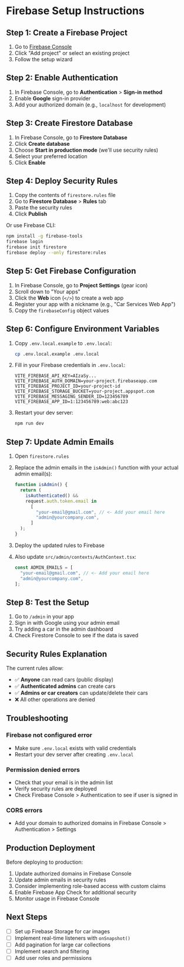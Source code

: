 # Firebase Setup Instructions

## Step 1: Create a Firebase Project

1. Go to [Firebase Console](https://console.firebase.google.com/)
2. Click "Add project" or select an existing project
3. Follow the setup wizard

## Step 2: Enable Authentication

1. In Firebase Console, go to **Authentication** > **Sign-in method**
2. Enable **Google** sign-in provider
3. Add your authorized domain (e.g., `localhost` for development)

## Step 3: Create Firestore Database

1. In Firebase Console, go to **Firestore Database**
2. Click **Create database**
3. Choose **Start in production mode** (we'll use security rules)
4. Select your preferred location
5. Click **Enable**

## Step 4: Deploy Security Rules

1. Copy the contents of `firestore.rules` file
2. Go to **Firestore Database** > **Rules** tab
3. Paste the security rules
4. Click **Publish**

Or use Firebase CLI:

```bash
npm install -g firebase-tools
firebase login
firebase init firestore
firebase deploy --only firestore:rules
```

## Step 5: Get Firebase Configuration

1. In Firebase Console, go to **Project Settings** (gear icon)
2. Scroll down to "Your apps"
3. Click the **Web** icon (`</>`) to create a web app
4. Register your app with a nickname (e.g., "Car Services Web App")
5. Copy the `firebaseConfig` object values

## Step 6: Configure Environment Variables

1. Copy `.env.local.example` to `.env.local`:

   ```bash
   cp .env.local.example .env.local
   ```

2. Fill in your Firebase credentials in `.env.local`:

   ```env
   VITE_FIREBASE_API_KEY=AIzaSy...
   VITE_FIREBASE_AUTH_DOMAIN=your-project.firebaseapp.com
   VITE_FIREBASE_PROJECT_ID=your-project-id
   VITE_FIREBASE_STORAGE_BUCKET=your-project.appspot.com
   VITE_FIREBASE_MESSAGING_SENDER_ID=123456789
   VITE_FIREBASE_APP_ID=1:123456789:web:abc123
   ```

3. Restart your dev server:
   ```bash
   npm run dev
   ```

## Step 7: Update Admin Emails

1. Open `firestore.rules`
2. Replace the admin emails in the `isAdmin()` function with your actual admin email(s):

   ```javascript
   function isAdmin() {
     return (
       isAuthenticated() &&
       request.auth.token.email in
         [
           "your-email@gmail.com", // <- Add your email here
           "admin@yourcompany.com",
         ]
     );
   }
   ```

3. Deploy the updated rules to Firebase

4. Also update `src/admin/contexts/AuthContext.tsx`:
   ```typescript
   const ADMIN_EMAILS = [
     "your-email@gmail.com", // <- Add your email here
     "admin@yourcompany.com",
   ];
   ```

## Step 8: Test the Setup

1. Go to `/admin` in your app
2. Sign in with Google using your admin email
3. Try adding a car in the admin dashboard
4. Check Firestore Console to see if the data is saved

## Security Rules Explanation

The current rules allow:

- ✅ **Anyone** can read cars (public display)
- ✅ **Authenticated admins** can create cars
- ✅ **Admins or car creators** can update/delete their cars
- ❌ All other operations are denied

## Troubleshooting

### Firebase not configured error

- Make sure `.env.local` exists with valid credentials
- Restart your dev server after creating `.env.local`

### Permission denied errors

- Check that your email is in the admin list
- Verify security rules are deployed
- Check Firebase Console > Authentication to see if user is signed in

### CORS errors

- Add your domain to authorized domains in Firebase Console > Authentication > Settings

## Production Deployment

Before deploying to production:

1. Update authorized domains in Firebase Console
2. Update admin emails in security rules
3. Consider implementing role-based access with custom claims
4. Enable Firebase App Check for additional security
5. Monitor usage in Firebase Console

## Next Steps

- [ ] Set up Firebase Storage for car images
- [ ] Implement real-time listeners with `onSnapshot()`
- [ ] Add pagination for large car collections
- [ ] Implement search and filtering
- [ ] Add user roles and permissions
